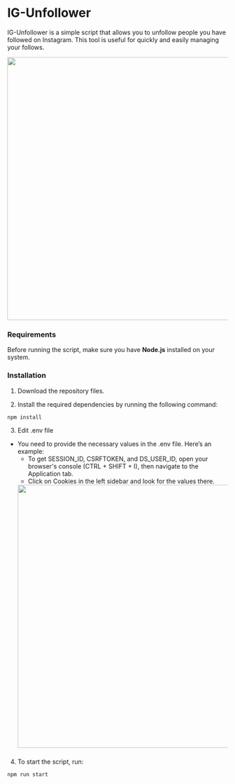 # IG-Unfollower

IG-Unfollower is a simple script that allows you to unfollow people you have followed on Instagram. This tool is useful for quickly and easily managing your follows.

<img src="https://github.com/user-attachments/assets/999cc7bd-8ef4-4880-9c00-988f820e9218" width="600px">

### Requirements

Before running the script, make sure you have **Node.js** installed on your system.

### Installation

1. Download the repository files.

2. Install the required dependencies by running the following command:

```bash
npm install
```

3. Edit .env file
 - You need to provide the necessary values in the .env file. Here’s an example:
   - To get SESSION_ID, CSRFTOKEN, and DS_USER_ID, open your browser's console (CTRL + SHIFT + I), then navigate to the Application tab.
   - Click on Cookies in the left sidebar and look for the values there. 
   <img src="https://github.com/user-attachments/assets/8b4af065-944e-4b60-a2c6-bca88fed89f5" width="600px">

###
 
4. To start the script, run:

```bash
npm run start
```
